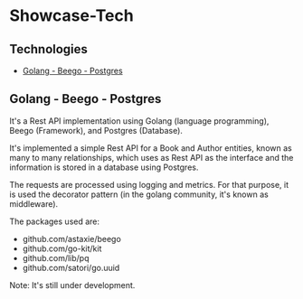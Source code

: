 # Showcase-Tech

## Technologies

* [Golang - Beego - Postgres](./golang-beego-postgres)

## Golang - Beego - Postgres
It's a Rest API implementation using Golang (language programming), Beego (Framework), and Postgres (Database).

It's implemented a simple Rest API for a Book and Author entities, known as many to many relationships, which uses as Rest API as the interface and the information is stored in a database using Postgres.

The requests are processed using logging and metrics. For that purpose, it is used the decorator pattern (in the golang community, it's known as middleware).

The packages used are:
* github.com/astaxie/beego
* github.com/go-kit/kit
* github.com/lib/pq
* github.com/satori/go.uuid

Note: It's still under development.
